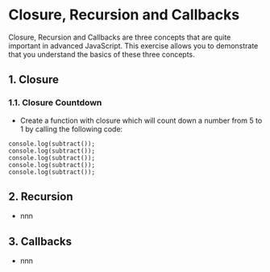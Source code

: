 # Closure, Recursion and Callbacks

Closure, Recursion and Callbacks are three concepts that are quite important in advanced JavaScript. This exercise allows you to demonstrate that you understand the basics of these three concepts.

## 1. Closure

### 1.1. Closure Countdown

- Create a function with closure which will count down a number from 5 to 1 by calling the following code:

```
console.log(subtract());
console.log(subtract());
console.log(subtract());
console.log(subtract());
console.log(subtract());
```


## 2. Recursion

- nnn

## 3. Callbacks

- nnn

